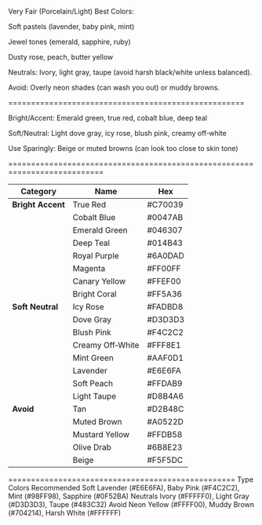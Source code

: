Very Fair (Porcelain/Light)
Best Colors:

Soft pastels (lavender, baby pink, mint)

Jewel tones (emerald, sapphire, ruby)

Dusty rose, peach, butter yellow

Neutrals: Ivory, light gray, taupe (avoid harsh black/white unless balanced).

Avoid: Overly neon shades (can wash you out) or muddy browns.

====================================================

Bright/Accent: Emerald green, true red, cobalt blue, deep teal

Soft/Neutral: Light dove gray, icy rose, blush pink, creamy off‑white

Use Sparingly: Beige or muted browns (can look too close to skin tone)



===========================================================================

| Category          | Name             | Hex     |
| ----------------- | ---------------- | ------- |
| **Bright Accent** | True Red         | #C70039 |
|                   | Cobalt Blue      | #0047AB |
|                   | Emerald Green    | #046307 |
|                   | Deep Teal        | #014B43 |
|                   | Royal Purple     | #6A0DAD |
|                   | Magenta          | #FF00FF |
|                   | Canary Yellow    | #FFEF00 |
|                   | Bright Coral     | #FF5A36 |
| **Soft Neutral**  | Icy Rose         | #FADBD8 |
|                   | Dove Gray        | #D3D3D3 |
|                   | Blush Pink       | #F4C2C2 |
|                   | Creamy Off‑White | #FFF8E1 |
|                   | Mint Green       | #AAF0D1 |
|                   | Lavender         | #E6E6FA |
|                   | Soft Peach       | #FFDAB9 |
|                   | Light Taupe      | #D8B4A6 |
| **Avoid**         | Tan              | #D2B48C |
|                   | Muted Brown      | #A0522D |
|                   | Mustard Yellow   | #FFDB58 |
|                   | Olive Drab       | #6B8E23 |
|                   | Beige            | #F5F5DC |



==================================================
Type	Colors
Recommended	Soft Lavender (#E6E6FA), Baby Pink (#F4C2C2), Mint (#98FF98), Sapphire (#0F52BA)
Neutrals	Ivory (#FFFFF0), Light Gray (#D3D3D3), Taupe (#483C32)
Avoid	Neon Yellow (#FFFF00), Muddy Brown (#704214), Harsh White (#FFFFFF)
